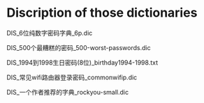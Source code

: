 # Discription of those dictionaries
DIS_6位纯数字密码字典_6p.dic

DIS_500个最糟糕的密码_500-worst-passwords.dic

DIS_1994到1998生日密码(8位)_birthday1994-1998.txt

DIS_常见wifi路由器登录密码_commonwifip.dic

DIS_一个作者推荐的字典_rockyou-small.dic
